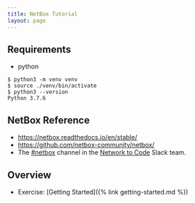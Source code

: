 ```yaml
---
title: NetBox Tutorial
layout: page
---
```


## Requirements
  - python
```terminal
$ python3 -m venv venv
$ source ./venv/bin/activate
$ python3 --version
Python 3.7.6
```

## NetBox Reference

- <https://netbox.readthedocs.io/en/stable/>
- <https://github.com/netbox-community/netbox/>
- The [#netbox](https://networktocode.slack.com/archives/C3DQ6MZ0Q) channel in the [Network to Code](http://slack.networktocode.com/) Slack team.

## Overview
- Exercise: [Getting Started]({% link getting-started.md %})
